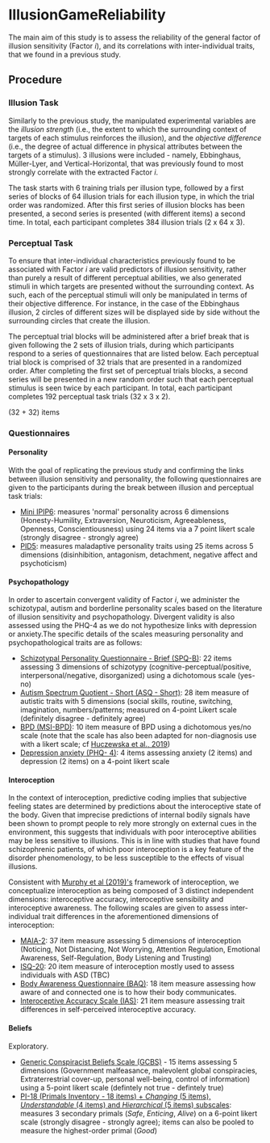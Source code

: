 # IllusionGameReliability

The main aim of this study is to assess the reliability of the general factor of illusion sensitivity (Factor *i*), and its correlations with inter-individual traits, that we found in a previous study.

## Procedure

### Illusion Task

Similarly to the previous study, the manipulated experimental variables are the *illusion strength* (i.e., the extent to which the surrounding context of targets of each stimulus reinforces the illusion), and the *objective difference* (i.e., the degree of actual difference in physical attributes between the targets of a stimulus). 3 illusions were included - namely, Ebbinghaus, Müller-Lyer, and Vertical-Horizontal, that was previously found to most strongly correlate with the extracted Factor *i*.

The task starts with 6 training trials per illusion type, followed by a first series of blocks of 64 illusion trials for each illusion type, in which the trial order was randomized. After this first series of illusion blocks has been presented, a second series is presented (with different items) a second time. In total, each participant completes 384 illusion trials (2 x 64 x 3).

### Perceptual Task
To ensure that inter-individual characteristics previously found to be associated with Factor *i* are valid predictors of illusion sensitivity, rather than purely a result of different perceptual abilities, we also generated stimuli in which targets are presented without the surrounding context. As such, each of the perceptual stimuli will only be manipulated in terms of their objective difference. For instance, in the case of the Ebbinghaus illusion, 2 circles of different sizes will be displayed side by side without the surrounding circles that create the illusion.

The perceptual trial blocks will be administered after a brief break that is given following the 2 sets of illusion trials, during which participants respond to a series of questionnaires that are listed below. Each perceptual trial block is comprised of 32 trials that are presented in a randomized order. After completing the first set of perceptual trials blocks, a second series will be presented in a new random order such that each perceptual stimulus is seen twice by each participant. In total, each participant completes 192 perceptual task trials (32 x 3 x 2).

(32 + 32) items

### Questionnaires

#### Personality

With the goal of replicating the previous study and confirming the links between illusion sensitivity and personality, the following questionnaires are given to the participants during the break between illusion and perceptual task trials:

- [Mini IPIP6](https://www.psychology.org.nz/journal-archive/Sibley-IPIP61.pdf): measures 'normal' personality  across 6 dimensions (Honesty-Humility, Extraversion, Neuroticism, Agreeableness, Openness, Conscientiousness) using 24 items via a 7 point likert scale (strongly disagree - strongly agree)
- [PID5](https://www.ncbi.nlm.nih.gov/pmc/articles/PMC5142430/): measures maladaptive personality traits using 25 items across 5 dimensions (disinhibition, antagonism, detachment, negative affect and psychoticism)

#### Psychopathology

In order to ascertain convergent validity of Factor *i*, we administer the schizotypal, autism and borderline personality scales based on the literature of illusion sensitivity and psychopathology. Divergent validity is also assessed using the PHQ-4 as we do not hypothesize links with depression or anxiety.The specific details of the scales measuring personality and psychopathological traits are as follows:

- [Schizotypal Personality Questionnaire - Brief (SPQ-B)](https://psycnet.apa.org/doi/10.1521/pedi.1995.9.4.346): 22 items assessing 3 dimensions of schizotypy (cognitive-perceptual/positive, interpersonal/negative, disorganized) using a dichotomous scale (yes-no)
- [Autism Spectrum Quotient - Short (ASQ - Short)](https://www.ncbi.nlm.nih.gov/pmc/articles/PMC3076581/): 28 item measure of autistic traits with 5 dimensions (social skills, routine, switching, imagination, numbers/patterns; measured on 4-point Likert scale (definitely disagree - definitely agree)
- [BPD (MSI-BPD)](https://psycnet.apa.org/record/2004-10325-009): 10 item measure of BPD using a dichotomous yes/no scale (note that the scale has also been adapted for non-diagnosis use with a likert scale; cf [Huczewska et al., 2019]( https://doi.org/10.5114/cipp.2019.89674))
- [Depression anxiety (PHQ- 4)](https://pubmed.ncbi.nlm.nih.gov/19996233/): 4 items assessing anxiety (2 items) and depression (2 items) on a 4-point likert scale

#### Interoception

In the context of interoception, predictive coding implies that subjective feeling states are determined by predictions about the interoceptive state of the body. Given that imprecise predictions of internal bodily signals have been shown to prompt people to rely more strongly on external cues in the environment, this suggests that individuals with poor interoceptive abilities may be less sensitive to illusions. This is in line with studies that have found schizophrenic patients, of which poor interoception is a key feature of the disorder phenomenology, to be less susceptible to the effects of visual illusions.

Consistent with [Murphy et al (2019)'s](https://doi.org/10.3758/s13423-019-01632-7) framework of interoception, we conceptualize interoception as being composed of 3 distinct independent dimensions: interoceptive accuracy, interoceptive sensibility and interoceptive awareness. The following scales are given to assess inter-individual trait differences in the aforementioned dimensions of interoception:

- [MAIA-2](https://journals.plos.org/plosone/article?id=10.1371/journal.pone.0208034): 37 item measure assessing 5 dimensions of interoception (Noticing, Not Distancing, Not Worrying, Attention Regulation, Emotional Awareness, Self-Regulation, Body Listening and Trusting)
- [ISQ-20](https://link.springer.com/article/10.1007/s10803-018-3600-3): 20 item measure of interoception mostly used to assess individuals with ASD (TBC)
- [Body Awareness Questionnaire (BAQ)](https://www.tandfonline.com/doi/abs/10.1207/s15327752jpa5304_16): 18 item measure assessing how aware of and connected one is to how their body communicates.
- [Interoceptive Accuracy Scale (IAS)](http://dx.doi.org/10.31234/osf.io/fqgu4): 21 item measure assessing trait differences in self-perceived interoceptive accuracy.

#### Beliefs

Exploratory.

- [Generic Conspiracist Beliefs Scale (GCBS)](https://doi.org/10.3389/fpsyg.2013.00279) - 15 items assessing 5 dimensions (Government malfeasance, malevolent global conspiracies, Extraterrestrial cover-up, personal well-being, control of information) using a 5-point likert scale (defintely not true - defintely true)
- [PI-18 (Primals Inventory - 18 items) + *Changing* (5 items), *Understandable* (4 items) and *Hierarchical* (5 items) subscales](http://dx.doi.org/10.1037/pas0001055): measures 3 secondary primals (*Safe*, *Enticing*, *Alive*) on a 6-point likert scale (strongly disagree - strongly agree); items can also be pooled to measure the highest-order primal (*Good*)

